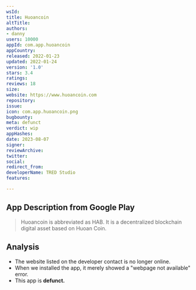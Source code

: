```yaml
---
wsId: 
title: Huoancoin
altTitle: 
authors:
- danny
users: 10000
appId: com.app.huoancoin
appCountry: 
released: 2022-01-23
updated: 2022-01-24
version: '1.0'
stars: 3.4
ratings: 
reviews: 18
size: 
website: https://www.huoancoin.com
repository: 
issue: 
icon: com.app.huoancoin.png
bugbounty: 
meta: defunct
verdict: wip
appHashes: 
date: 2023-08-07
signer: 
reviewArchive: 
twitter: 
social: 
redirect_from: 
developerName: TRED Studio
features: 

---
```


## App Description from Google Play

> Huoancoin is abbreviated as HAB. It is a decentralized blockchain digital asset based on Huoan Coin.

## Analysis 

- The website listed on the developer contact is no longer online.
- When we installed the app, it merely showed a "webpage not available" error.
- This app is **defunct.**